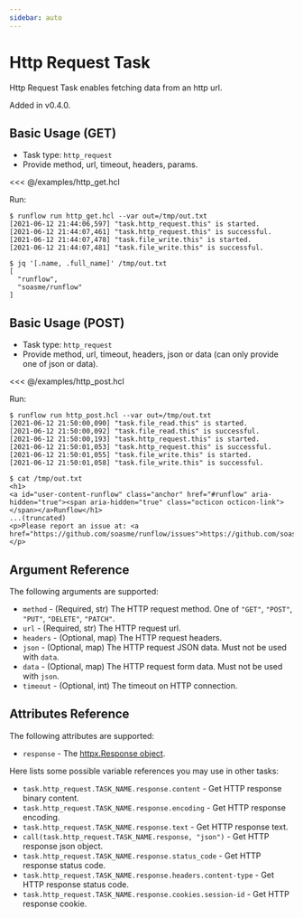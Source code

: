 ```yaml
---
sidebar: auto
---
```


# Http Request Task

Http Request Task enables fetching data from an http url.

Added in v0.4.0.

## Basic Usage (GET)

* Task type: `http_request`
* Provide method, url, timeout, headers, params.

<<< @/examples/http_get.hcl

Run:

```
$ runflow run http_get.hcl --var out=/tmp/out.txt
[2021-06-12 21:44:06,597] "task.http_request.this" is started.
[2021-06-12 21:44:07,461] "task.http_request.this" is successful.
[2021-06-12 21:44:07,478] "task.file_write.this" is started.
[2021-06-12 21:44:07,481] "task.file_write.this" is successful.

$ jq '[.name, .full_name]' /tmp/out.txt
[
  "runflow",
  "soasme/runflow"
]
```

## Basic Usage (POST)

* Task type: `http_request`
* Provide method, url, timeout, headers, json or data (can only provide one of json or data).

<<< @/examples/http_post.hcl

Run:

```
$ runflow run http_post.hcl --var out=/tmp/out.txt
[2021-06-12 21:50:00,090] "task.file_read.this" is started.
[2021-06-12 21:50:00,092] "task.file_read.this" is successful.
[2021-06-12 21:50:00,193] "task.http_request.this" is started.
[2021-06-12 21:50:01,053] "task.http_request.this" is successful.
[2021-06-12 21:50:01,055] "task.file_write.this" is started.
[2021-06-12 21:50:01,058] "task.file_write.this" is successful.

$ cat /tmp/out.txt
<h1>
<a id="user-content-runflow" class="anchor" href="#runflow" aria-hidden="true"><span aria-hidden="true" class="octicon octicon-link"></span></a>Runflow</h1>
...(truncated)
<p>Please report an issue at: <a href="https://github.com/soasme/runflow/issues">https://github.com/soasme/runflow/issues</a>.</p>
```

## Argument Reference

The following arguments are supported:

* `method` - (Required, str) The HTTP request method. One of `"GET"`, `"POST"`, `"PUT"`, `"DELETE"`, `"PATCH"`.
* `url` - (Required, str) The HTTP request url.
* `headers` - (Optional, map) The HTTP request headers.
* `json` - (Optional, map) The HTTP request JSON data. Must not be used with `data`.
* `data` - (Optional, map) The HTTP request form data. Must not be used with `json`.
* `timeout` - (Optional, int) The timeout on HTTP connection.

## Attributes Reference

The following attributes are supported:

* `response` - The [httpx.Response object](https://www.python-httpx.org/quickstart/).

Here lists some possible variable references you may use in other tasks:

* `task.http_request.TASK_NAME.response.content` - Get HTTP response binary content.
* `task.http_request.TASK_NAME.response.encoding` - Get HTTP response encoding.
* `task.http_request.TASK_NAME.response.text` - Get HTTP response text.
* `call(task.http_request.TASK_NAME.response, "json")` - Get HTTP response json object.
* `task.http_request.TASK_NAME.response.status_code` - Get HTTP response status code.
* `task.http_request.TASK_NAME.response.headers.content-type` - Get HTTP response status code.
* `task.http_request.TASK_NAME.response.cookies.session-id` - Get HTTP response cookie.

